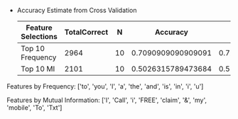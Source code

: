 * Accuracy Estimate from Cross Validation

  |      Feature Selections      |  TotalCorrect |       N       |           Accuracy           |            Upper             |            Lower             |
  |------------------------------|---------------|---------------|------------------------------|------------------------------|------------------------------|
  |       Top 10 Frequency       |      2964     |       10      |      0.7090909090909091      |      0.7228597548783554      |      0.6953220633034628      |
  |          Top 10 MI           |      2101     |       10      |      0.5026315789473684      |      0.517789230513033       |     0.48747392738170375      |

 Features by Frequency: ['to', 'you', 'I', 'a', 'the', 'and', 'is', 'in', 'i', 'u']

 Features by Mutual Information: ['I', 'Call', 'i', 'FREE', 'claim', '&', 'my', 'mobile', 'To', 'Txt']